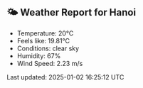 <!-- WEATHER-START -->
## 🌤 Weather Report for Hanoi

- Temperature: 20°C
- Feels like: 19.81°C
- Conditions: clear sky
- Humidity: 67%
- Wind Speed: 2.23 m/s

Last updated: 2025-01-02 16:25:12 UTC
<!-- WEATHER-END -->
